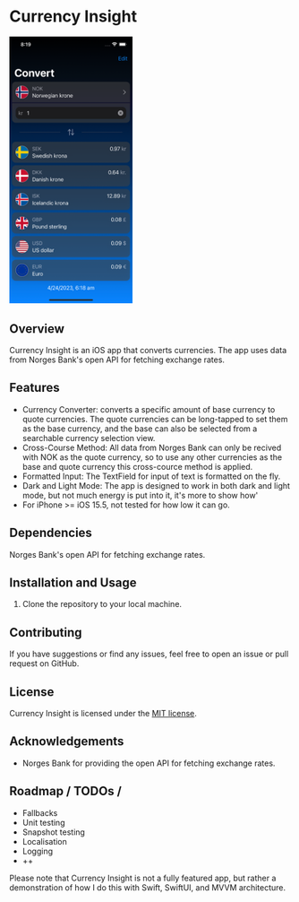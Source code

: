# Currency Insight

<img src="ReadMe/Images/screenshot1.png" alt="Currency Insight Screenshot" width="220">

## Overview
Currency Insight is an iOS app that converts currencies. The app uses data from Norges Bank's open API for fetching exchange rates.

## Features
- Currency Converter: converts a specific amount of base currency to quote currencies. The quote currencies can be long-tapped to set them as the base currency, and the base can also be selected from a searchable currency selection view.
- Cross-Course Method: All data from Norges Bank can only be recived with NOK as the quote currency, so to use any other currencies as the base and quote currency this cross-cource method is applied.
- Formatted Input: The TextField for input of text is formatted on the fly.
- Dark and Light Mode: The app is designed to work in both dark and light mode, but not much energy is put into it, it's more to show how'
- For iPhone >= iOS 15.5, not tested for how low it can go.

## Dependencies
Norges Bank's open API for fetching exchange rates.

## Installation and Usage
1. Clone the repository to your local machine.

## Contributing
If you have suggestions or find any issues, feel free to open an issue or pull request on GitHub.

## License
Currency Insight is licensed under the [MIT license](https://opensource.org/licenses/MIT).

## Acknowledgements
- Norges Bank for providing the open API for fetching exchange rates.

## Roadmap / TODOs / 
- Fallbacks
- Unit testing
- Snapshot testing
- Localisation
- Logging
- ++

Please note that Currency Insight is not a fully featured app, but rather a demonstration of how I do this with Swift, SwiftUI, and MVVM architecture.
